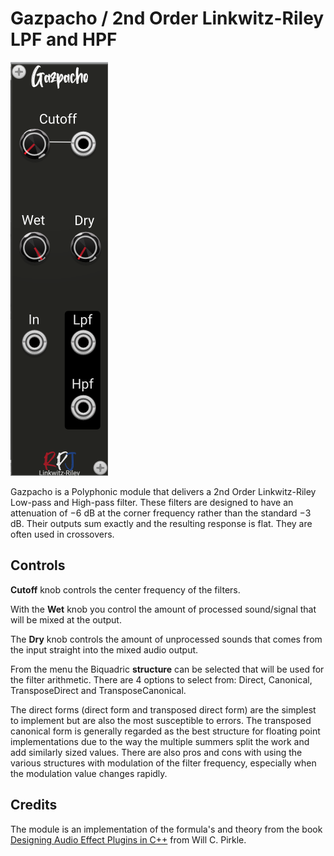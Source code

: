 # Gazpacho / 2nd Order Linkwitz-Riley LPF and HPF <a name="gazpacho"></a>
![gazpacho image](./gazpacho.png)

Gazpacho is a Polyphonic module that delivers a 2nd Order Linkwitz-Riley Low-pass and High-pass filter. These filters are designed to have an attenuation of −6 dB at the corner frequency rather than the standard −3 dB. Their outputs sum exactly  and the resulting response is flat. They are often used in crossovers.

## Controls
**Cutoff** knob controls the center frequency of the filters.

With the **Wet** knob you control the amount of processed sound/signal that will be mixed at the output.

The **Dry** knob controls the amount of unprocessed sounds that comes from the input straight into the mixed audio output.

From the menu the Biquadric **structure** can be selected that will be used for the filter arithmetic. There are 4 options to select from: Direct, Canonical, TransposeDirect and TransposeCanonical.

The direct forms (direct form and transposed direct form) are the simplest to implement but are also the  most susceptible to errors. The transposed canonical form is generally regarded as the best structure 
for floating point implementations due to the way the multiple summers split the work and add similarly sized values. There are also pros and cons with using the various structures with modulation  of the filter frequency, especially when the modulation value changes rapidly. 

## Credits
The module is an implementation of the formula's and theory from the book [Designing Audio Effect Plugins in C++](https://www.amazon.co.uk/Designing-Software-Synthesizer-Plugins-Audio/dp/0367510464) from Will C. Pirkle.